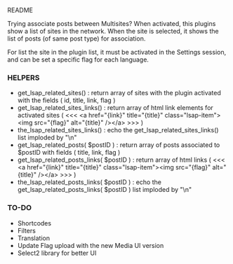 README

Trying associate posts between Multisites? When activated, this plugins show a list of sites in the network. When the site is selected, it shows the list of posts (of same post type) for association.

For list the site in the plugin list, it must be activated in the Settings session, and can be set a specific flag for each language.


### HELPERS

* get_lsap_related_sites() : return array of sites with the plugin activated with the fields ( id, title, link, flag )
* get_lsap_related_sites_links() : return array of html link elements for activated sites ( <<< &lt;a href="{link}" title="{title}" class="lsap-item"&gt;&lt;img src="{flag}" alt="{title}" /&gt;&lt;/a&gt; >>> )
* the_lsap_related_sites_links() : echo the get_lsap_related_sites_links() list imploded by "\n"
* get_lsap_related_posts( $postID ) : return array of posts associated to $postID with fields ( title, link, flag )
* get_lsap_related_posts_links( $postID ) : return array of html links ( <<< &lt;a href="{link}" title="{title}" class="lsap-item"&gt;&lt;img src="{flag}" alt="{title}" /&gt;&lt;/a&gt; >>> )
* the_lsap_related_posts_links( $postID ) : echo the get_lsap_related_posts_links( $postID ) list imploded by "\n"


### TO-DO

* Shortcodes
* Filters
* Translation
* Update Flag upload with the new Media UI version
* Select2 library for better UI